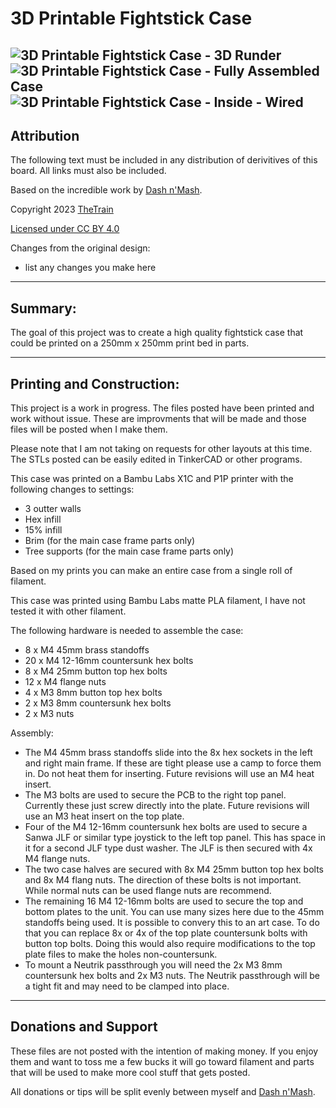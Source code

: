 # 3D Printable Fightstick Case

![3D Printable Fightstick Case - 3D Runder](https://raw.githubusercontent.com/OpenStickCommunity/Hardware/main/Fightstick%20Case/Images/3D%20render.png)
![3D Printable Fightstick Case - Fully Assembled Case](https://raw.githubusercontent.com/OpenStickCommunity/Hardware/main/Fightstick%20Case/Images/Fully%20assembled%20case.jpg)
![3D Printable Fightstick Case - Inside - Wired](https://raw.githubusercontent.com/OpenStickCommunity/Hardware/main/Fightstick%20Case/Images/Inside%20-%20Wired.JPG)
---

## Attribution

The following text must be included in any distribution of derivitives of this board. All links must also be included.

Based on the incredible work by [Dash n'Mash](https://twitter.com/Dash_xx_Mash?s=20).

Copyright 2023 [TheTrain](https://github.com/TheTrainGoes)

[Licensed under CC BY 4.0](https://creativecommons.org/licenses/by/4.0/)

Changes from the original design:
  - list any changes you make here

---

## Summary: 

The goal of this project was to create a high quality fightstick case that could be printed on a 250mm x 250mm print bed in parts.

---

## Printing and Construction:

This project is a work in progress.  The files posted have been printed and work without issue.  These are improvments that will be made and those files will be posted when I make them.

Please note that I am not taking on requests for other layouts at this time.  The STLs posted can be easily edited in TinkerCAD or other programs.  

This case was printed on a Bambu Labs X1C and P1P printer with the following changes to settings:
- 3 outter walls
- Hex infill
- 15% infill
- Brim (for the main case frame parts only)
- Tree supports (for the main case frame parts only)

Based on my prints you can make an entire case from a single roll of filament.

This case was printed using Bambu Labs matte PLA filament, I have not tested it with other filament.

The following hardware is needed to assemble the case:
- 8 x M4 45mm brass standoffs
- 20 x M4 12-16mm countersunk hex bolts
- 8 x M4 25mm button top hex bolts
- 12 x M4 flange nuts
- 4 x M3 8mm button top hex bolts
- 2 x M3 8mm countersunk hex bolts
- 2 x M3 nuts

Assembly:
- The M4 45mm brass standoffs slide into the 8x hex sockets in the left and right main frame.  If these are tight please use a camp to force them in.  Do not heat them for inserting.  Future revisions will use an M4 heat insert.
- The M3 bolts are used to secure the PCB to the right top panel.  Currently these just screw directly into the plate.  Future revisions will use an M3 heat insert on the top plate.
- Four of the M4 12-16mm countersunk hex bolts are used to secure a Sanwa JLF or similar type joystick to the left top panel.  This has space in it for a second JLF type dust washer.  The JLF is then secured with 4x M4 flange nuts.
- The two case halves are secured with 8x M4 25mm button top hex bolts and 8x M4 flang nuts.  The direction of these bolts is not important.  While normal nuts can be used flange nuts are recommend.
- The remaining 16 M4 12-16mm bolts are used to secure the top and bottom plates to the unit.  You can use many sizes here due to the 45mm standoffs being used.  It is possible to convery this to an art case.  To do that you can replace 8x or 4x of the top plate countersunk bolts with button top bolts.  Doing this would also require modifications to the top plate files to make the holes non-countersunk.
- To mount a Neutrik passthrough you will need the 2x M3 8mm countersunk hex bolts and 2x M3 nuts.  The Neutrik passthrough will be a tight fit and may need to be clamped into place.

---

## Donations and Support

These files are not posted with the intention of making money.  If you enjoy them and want to toss me a few bucks it will go toward filament and parts that will be used to make more cool stuff that gets posted.  

All donations or tips will be split evenly between myself and [Dash n'Mash](https://twitter.com/Dash_xx_Mash?s=20).
